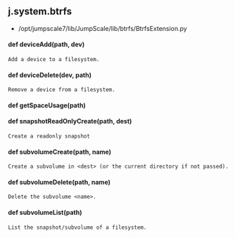 ## j.system.btrfs

- /opt/jumpscale7/lib/JumpScale/lib/btrfs/BtrfsExtension.py

#### def deviceAdd(path, dev) 

    Add a device to a filesystem.

#### def deviceDelete(dev, path) 

    Remove a device from a filesystem.

#### def getSpaceUsage(path) 

    

#### def snapshotReadOnlyCreate(path, dest) 

    Create a readonly snapshot

#### def subvolumeCreate(path, name) 

    Create a subvolume in <dest> (or the current directory if not passed).

#### def subvolumeDelete(path, name) 

    Delete the subvolume <name>.

#### def subvolumeList(path) 

    List the snapshot/subvolume of a filesystem.


